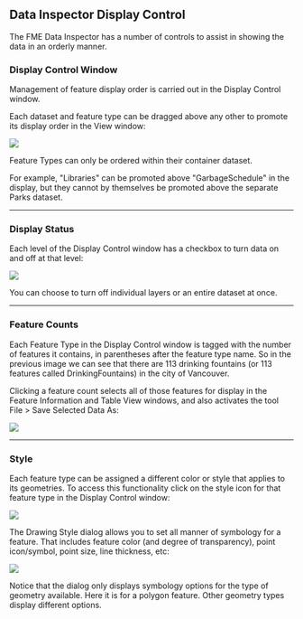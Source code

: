## Data Inspector Display Control ##

The FME Data Inspector has a number of controls to assist in showing the data in an orderly manner.

 
### Display Control Window ###
Management of feature display order is carried out in the Display Control window.

Each dataset and feature type can be dragged above any other to promote its display order in the View window:

![](../DesktopBasic1Basics/Images/Img1.037.DIDisplayControl.png)

Feature Types can only be ordered within their container dataset.

For example, "Libraries" can be promoted above "GarbageSchedule" in the display, but they cannot by themselves be promoted above the separate Parks dataset.

---

### Display Status ###
Each level of the Display Control window has a checkbox to turn data on and off at that level:

![](../DesktopBasic1Basics/Images/Img1.038.DIDisplayStatus.png)

You can choose to turn off individual layers or an entire dataset at once.

---

### Feature Counts ###

Each Feature Type in the Display Control window is tagged with the number of features it contains, in parentheses after the feature type name. So in the previous image we can see that there are 113 drinking fountains (or 113 features called DrinkingFountains) in the city of Vancouver.

Clicking a feature count selects all of those features for display in the Feature Information and Table View windows, and also activates the tool File > Save Selected Data As:

![](../DesktopBasic1Basics/Images/Img1.039.DILinkedCounts.png)

---

### Style ###

Each feature type can be assigned a different color or style that applies to its geometries. To access this functionality click on the style icon for that feature type in the Display Control window:

![](../DesktopBasic1Basics/Images/Img1.040.DIStylePick.png)

The Drawing Style dialog allows you to set all manner of symbology for a feature. That includes feature color (and degree of transparency), point icon/symbol, point size, line thickness, etc:

![](../DesktopBasic1Basics/Images/Img1.041.DIStyleSet.png)

Notice that the dialog only displays symbology options for the type of geometry available. Here it is for a polygon feature. Other geometry types display different options. 